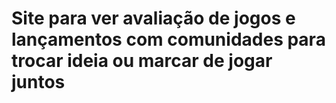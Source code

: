 # Site para ver avaliação de jogos e lançamentos com comunidades para trocar ideia ou marcar de jogar juntos
